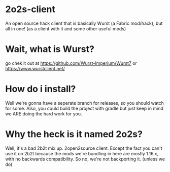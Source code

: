 # 2o2s-client
An open source hack client that is basically Wurst (a Fabric mod/hack), but all in one! (as a client with it and some other useful mods)
# Wait, what is Wurst?
go chek it out at https://github.com/Wurst-Imperium/Wurst7 or https://www.wurstclient.net/
# How do i install?
Well we're gonna have a seperate branch for releases, so you should watch for some. Also, you could build the project with gradle but just keep in mind we ARE doing the hard work for you.
# Why the heck is it named 2o2s?
Well, it's a bad 2b2t mix up. 2open2source client. Except the fact you can't use it on 2b2t because the mods we're bundling in here are mostly 1.16.x, with no backwards compatibility. So no, we're not backporting it. (unless we do)
